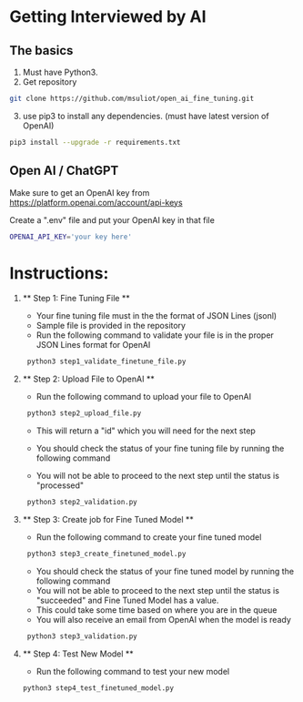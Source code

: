 # Getting Interviewed by AI

## The basics

1. Must have Python3.
2. Get repository
```bash
git clone https://github.com/msuliot/open_ai_fine_tuning.git
```
3. use pip3 to install any dependencies. (must have latest version of OpenAI)
```bash
pip3 install --upgrade -r requirements.txt
```

## Open AI / ChatGPT

Make sure to get an OpenAI key from https://platform.openai.com/account/api-keys

Create a ".env" file and put your OpenAI key in that file
```bash
OPENAI_API_KEY='your key here'
```

# Instructions:

1. ** Step 1: Fine Tuning File **
   - Your fine tuning file must in the the format of JSON Lines (jsonl) 
   - Sample file is provided in the repository
   - Run the following command to validate your file is in the proper JSON Lines format for OpenAI
   ```bash
    python3 step1_validate_finetune_file.py
    ```

2. ** Step 2: Upload File to OpenAI **
   - Run the following command to upload your file to OpenAI
   ```bash
    python3 step2_upload_file.py
    ```
   - This will return a "id" which you will need for the next step

   - You should check the status of your fine tuning file by running the following command
   - You will not be able to proceed to the next step until the status is "processed"
   ```bash
    python3 step2_validation.py
    ```

3. ** Step 3: Create job for Fine Tuned Model **
   - Run the following command to create your fine tuned model
   ```bash
    python3 step3_create_finetuned_model.py
    ```
   - You should check the status of your fine tuned model by running the following command
   - You will not be able to proceed to the next step until the status is "succeeded" and Fine Tuned Model has a value.
   - This could take some time based on where you are in the queue
   - You will also receive an email from OpenAI when the model is ready
   ```bash
    python3 step3_validation.py
    ```

4. ** Step 4: Test New Model  **
    - Run the following command to test your new model
    ```bash
    python3 step4_test_finetuned_model.py
    ```